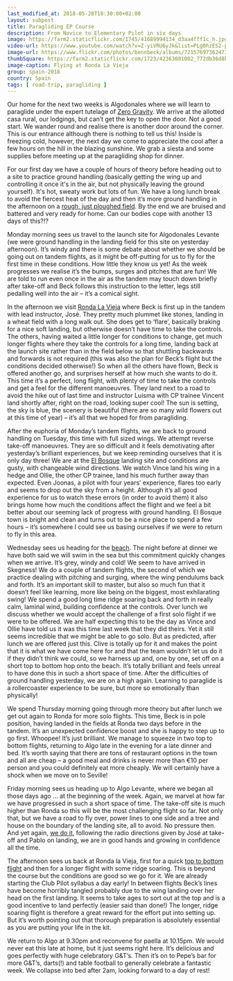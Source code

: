 ```yaml
---
last_modified_at: 2018-05-28T18:30:00+02:00
layout: subpost
title: Paragliding EP Course
description: From Novice to Elementary Pilot in six days
image: https://farm2.staticflickr.com/1745/41689994134_d3aa4fff1c_h.jpg
video-url: https://www.youtube.com/watch?v=Z-yiVRU6yJk&list=PLg0hzES2-pg8dEvuvcf0con1WpsR5EuYE&index=5
image-url: https://www.flickr.com/photos/bennbeck/albums/72157697362471115
thumbSquare: https://farm2.staticflickr.com/1723/42363081002_772db36d8b_q.jpg
image-caption: Flying at Ronda La Vieja
group: spain-2018
country: Spain
tags: [ road-trip, paragliding ]
---
```


Our home for the next two weeks is Algodonales where we will learn to paraglide under the expert tutelage of [Zero Gravity](https://www.paraglidingspain.co.uk/). We arrive at the allotted casa rural, our lodgings, but can’t get the key to open the door.
Not a good start. We wander round and realise there is another door around the corner. This is our entrance although there is nothing to tell us this! Inside is freezing cold, however, the next day we come to appreciate the cool after a few hours on
the hill in the blazing sunshine. We grab a siesta and some supplies before meeting up at the paragliding shop for dinner.

For our first day we have a couple of hours of theory before heading out to a site to practice ground handling (basically getting the wing up and controlling it once it's in the air, but not physically leaving the
ground yourself). It's hot, sweaty work but lots of fun. We have a long lunch break to avoid the fiercest heat of the day and then it’s more ground handling in the afternoon on a 
[rough, just ploughed field](https://www.windy.com/36.898/-5.394?35.890,-5.394,7,m:eGEaf0b). By the end we are bruised and battered and very ready for home. Can our bodies cope with another 13 days of this?!?

Monday morning sees us travel to the launch site for Algodonales Levante (we were ground handling in the landing field for this site on yesterday afternoon). It’s windy and there is some debate about whether we should be going out on tandem flights, 
as it might be off-putting for us to fly for the first time in these conditions. How little they know us yet! As the week progresses we realise it’s the bumps, surges and pitches that are fun! We are told to run even once in the air as the tandem 
may touch down briefly after take-off and Beck follows this instruction to the letter, legs still pedalling well into the air – it’s a comical sight.

In the afternoon we visit [Ronda La Vieja](https://www.windy.com/36.839/-5.238?35.827,-5.240,7,m:eGyaf0r) where Beck is first up in the tandem with lead instructor, José. They pretty much plummet like stones, landing in a wheat field with a long walk out.
She does get to ‘flare’, basically braking for a nice soft landing, but otherwise doesn’t have time to take the controls. The others, having waited a little longer for conditions to change, get much longer flights where they take the
controls for a long time, landing back at the launch site rather than in the field below so that shuttling backwards and forwards is not required (this was also the plan for Beck’s flight but the conditions decided otherwise!) So when all the others
have flown, Beck is offered another go, and surprises herself at how much she wants to do it. This time it’s a perfect, long flight, with plenty of time to take the controls and get a feel for the different manoeuvres. They land next to a road to
avoid the hike out of last time and instructor Luisma with CP trainee Vincent land shortly after, right on the road, looking super cool! The sun is setting, the sky is blue, the scenery is beautiful (there are so many wild flowers out at this time of year)
– it’s all that we hoped for from paragliding.  

After the euphoria of Monday’s tandem flights, we are back to ground handling on Tuesday, this time with full sized wings. We attempt reverse take-off manoeuvres. They are so difficult and it feels demotivating after yesterday’s brilliant experiences,
but we keep reminding ourselves that it is only day three! We are at the [El Bosque](https://www.windy.com/36.753/-5.491?35.747,-5.493,7,m:eGqafZZ) landing site and conditions are gusty, with changeable wind directions. We watch Vince land his wing in
a hedge and Ollie, the other CP trainee, land his much further away than expected. Even Joonas, a pilot with four years’ experience, flares too early and seems to drop out the sky from a height. Although it’s all good experience for us to watch these
errors (in order to avoid them) it also brings home how much the conditions affect the flight and we feel a bit better about our seeming lack of progress with ground handling. El Bosque town is bright and clean and turns out to be a nice place to spend
a few hours – it’s somewhere I could see us basing ourselves if we were to return to fly in this area. 

Wednesday sees us heading for the [beach](https://www.windy.com/36.276/-6.089?35.264,-6.086,7,m:eFCafY0). The night before at dinner we have both said we will swim in the sea but this commitment quickly changes when we arrive. It’s grey, windy and cold!
We seem to have arrived in Skegness! We do a couple of tandem flights, the second of which we practice dealing with pitching and surging, where the wing pendulums back and forth. It’s an important skill to master, but also so much fun that it doesn’t feel
like learning, more like being on the biggest, most exhilarating swing! We spend a good long time ridge soaring back and forth in really calm, laminal wind, building confidence at the controls. Over lunch we discuss whether we would accept the challenge
of a first solo flight if we were to be offered. We are half expecting this to be the day as Vince and Ollie have told us it was this time last week that they did theirs. Yet it still seems incredible that we might be able to go solo. But as predicted,
after lunch we are offered just this. Clive is totally up for it and makes the point that it is what we have come here for and that the team wouldn’t let us do it if they didn’t think we could, so we harness up and, one by one, set off on a short top
to bottom hop onto the beach. It’s totally brilliant and feels unreal to have done this in such a short space of time. After the difficulties of ground handling yesterday, we are on a high again. Learning to paraglide is a rollercoaster experience to
be sure, but more so emotionally than physically!  

We spend Thursday morning going through more theory but after lunch we get out again to Ronda for more solo flights. This time, Beck is in pole position, having landed in the fields at Ronda two days before in the tandem. It’s an unexpected confidence
boost and she is happy to step up to go first. Whoopee! It’s just brilliant. We manage to squeeze in two top to bottom flights, returning to Algo late in the evening for a late dinner and bed. It’s worth saying that there are tons of restaurant options
in the town and all are cheap – a good meal and drinks is never more than €10 per person and you could definitely eat more cheaply. We will certainly have a shock when we move on to Seville!   

Friday morning sees us heading up to Algo Levante, where we began all those days ago … at the beginning of the week. Again, we marvel at how far we have progressed in such a short space of time. The take-off site is much higher than Ronda so this will
be the most challenging flight so far. Not only that, but we have a road to fly over, power lines to one side and a tree and house on the boundary of the landing site, all to avoid. No pressure then. And yet again, 
[we do it](https://paraglidinglogbook.com/trackreplay.php?track_id=14980&type=n), following the radio directions given by José at take-off and Pablo on landing, we are in good hands and growing in confidence all the time.

The afternoon sees us back at Ronda la Vieja, first for a quick [top to bottom flight](https://paraglidinglogbook.com/trackreplay.php?track_id=15046&type=n) and then for a longer flight with some ridge soaring. This is beyond the course but the
conditions are good so we go for it. We are already starting the Club Pilot syllabus a day early! In between flights Beck’s lines have become horribly tangled probably due to the wing landing over her head on the first landing. It seems to take
ages to sort out at the top and is a good incentive to land perfectly (easier said than done!) The longer, ridge soaring flight is therefore a great reward for the effort put into setting up. But it’s worth pointing out that thorough preparation
is absolutely essential as you are putting your life in the kit.

We return to Algo at 9.30pm and reconvene for paella at 10.15pm. We would never eat this late at home, but it just seems right here. It’s delicious and goes perfectly with huge celebratory G&T’s. Then it’s on to Pepe’s bar for more G&T’s, darts(!)
and table football to generally celebrate a fantastic week. We collapse into bed after 2am, looking forward to a day of rest!

